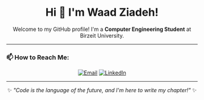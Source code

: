 <div align="center">
  <h1>
    Hi 👋 I'm Waad Ziadeh!
  </h1>
  <p>
    Welcome to my GitHub profile! I'm a <strong>Computer Engineering Student</strong> at Birzeit University.
  </p>
</div>

---



### 📫 How to Reach Me:
<div align="center">
  <a href="mailto:waadziadah@.com"><img src="https://img.shields.io/badge/Email-D14836?style=for-the-badge&logo=gmail&logoColor=white" alt="Email"></a>
 <a href="https://www.linkedin.com/in/waad-ziadeh-8484a0262/?trk=opento_sprofile_details"><img src="https://img.shields.io/badge/LinkedIn-0077B5?style=for-the-badge&logo=linkedin&logoColor=white" alt="LinkedIn"></a>


  
</div>

---

<div align="center">
  ✨ <em>"Code is the language of the future, and I'm here to write my chapter!"</em> ✨
</div>
